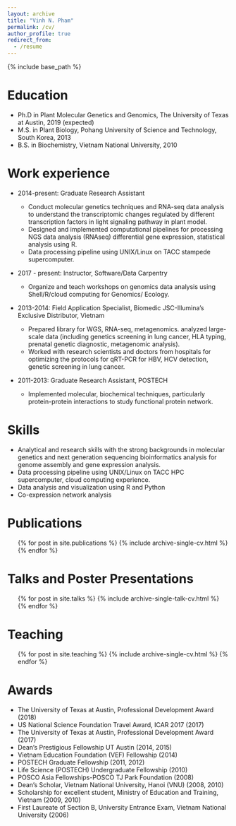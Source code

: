 ```yaml
---
layout: archive
title: "Vinh N. Pham"
permalink: /cv/
author_profile: true
redirect_from:
  - /resume
---
```


{% include base_path %}


Education
======
* Ph.D in Plant Molecular Genetics and Genomics, The University of Texas at Austin, 2019 (expected)
* M.S. in Plant Biology, Pohang University of Science and Technology, South Korea, 2013
* B.S. in Biochemistry, Vietnam National University, 2010

Work experience
======
* 2014-present: Graduate Research Assistant
  * Conduct molecular genetics techniques and RNA-seq data analysis to understand the transcriptomic changes regulated by different transcription factors in light signaling pathway in plant model.
  * Designed and implemented computational pipelines for processing NGS data analysis (RNAseq) differential gene expression, statistical analysis using R.
  * Data processing pipeline using UNIX/Linux on TACC stampede supercomputer.

* 2017 - present: Instructor, Software/Data Carpentry
  * Organize and teach workshops on genomics data analysis using Shell/R/cloud computing for Genomics/ Ecology.
  
* 2013-2014: Field Application Specialist, Biomedic JSC-Illumina’s Exclusive Distributor, Vietnam
  * Prepared library for WGS, RNA-seq, metagenomics. analyzed large-scale data (including genetics screening in lung cancer, HLA typing, prenatal genetic diagnostic, metagenomic analysis).
  * Worked with research scientists and doctors from hospitals for optimizing the protocols for qRT-PCR for HBV, HCV detection, genetic screening in lung cancer.
  
* 2011-2013: Graduate Research Assistant, POSTECH
  * Implemented molecular, biochemical techniques, particularly protein-protein interactions to
study functional protein network.
  
Skills
======
* Analytical and research skills with the strong backgrounds in molecular genetics and next generation sequencing bioinformatics analysis for genome assembly and gene expression analysis.
* Data processing pipeline using UNIX/Linux on TACC HPC supercomputer, cloud computing experience.
* Data analysis and visualization using R and Python
* Co-expression network analysis 

Publications
======
  <ul>{% for post in site.publications %}
    {% include archive-single-cv.html %}
  {% endfor %}</ul>
  
Talks and Poster Presentations
======
  <ul>{% for post in site.talks %}
    {% include archive-single-talk-cv.html %}
  {% endfor %}</ul>
  
Teaching
======
  <ul>{% for post in site.teaching %}
    {% include archive-single-cv.html %}
  {% endfor %}</ul>
  
Awards
======
* The University of Texas at Austin, Professional Development Award (2018)
* US National Science Foundation Travel Award, ICAR 2017 (2017)
* The University of Texas at Austin, Professional Development Award (2017)
* Dean’s Prestigious Fellowship UT Austin (2014, 2015)
* Vietnam Education Foundation (VEF) Fellowship (2014)
* POSTECH Graduate Fellowship (2011, 2012)
* Life Science (POSTECH) Undergraduate Fellowship (2010)
* POSCO Asia Fellowships-POSCO TJ Park Foundation (2008)
* Dean’s Scholar, Vietnam National University, Hanoi (VNU) (2008, 2010)
* Scholarship for excellent student, Ministry of Education and Training, Vietnam (2009, 2010)
* First Laureate of Section B, University Entrance Exam, Vietnam National University (2006)

